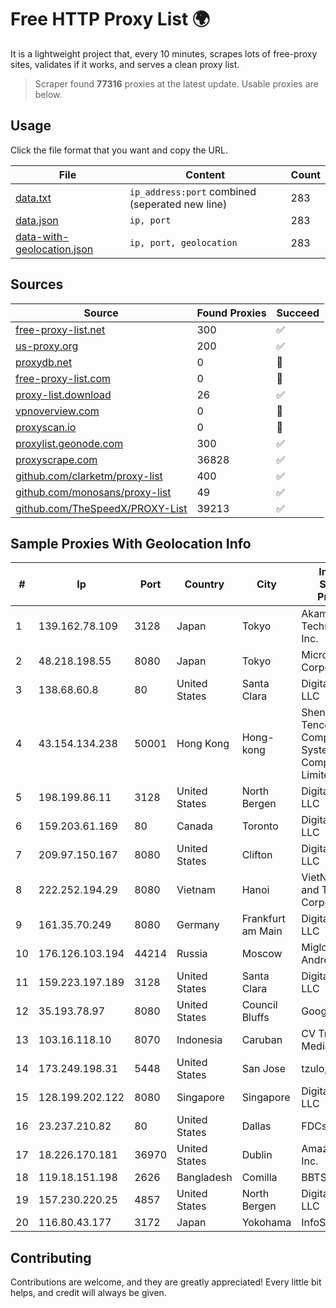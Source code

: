 
# Free HTTP Proxy List 🌍

It is a lightweight project that, every 10 minutes, scrapes lots of free-proxy sites, validates if it works, and serves a clean proxy list.


> Scraper found **77316** proxies at the latest update. Usable proxies are below.

## Usage

Click the file format that you want and copy the URL.


|File|Content|Count|
|----|-------|-----|
|[data.txt](https://raw.githubusercontent.com/themiralay/Proxy-List-World/master/data.txt)|`ip_address:port` combined (seperated new line)|283|
|[data.json](https://raw.githubusercontent.com/themiralay/Proxy-List-World/master/data.json)|`ip, port`|283|
|[data-with-geolocation.json](https://raw.githubusercontent.com/themiralay/Proxy-List-World/master/data-with-geolocation.json)|`ip, port, geolocation`|283|

## Sources

|Source|Found Proxies|Succeed|
|------|-------------|-------|
|[free-proxy-list.net](https://free-proxy-list.net)|300|✅|
|[us-proxy.org](https://www.us-proxy.org)|200|✅|
|[proxydb.net](http://proxydb.net)|0|🚫|
|[free-proxy-list.com](https://free-proxy-list.com/?page=&port=&type%5B%5D=http&type%5B%5D=https&up_time=0&search=Search)|0|🚫|
|[proxy-list.download](https://www.proxy-list.download/HTTP)|26|✅|
|[vpnoverview.com](https://vpnoverview.com/privacy/anonymous-browsing/free-proxy-servers)|0|🚫|
|[proxyscan.io](https://www.proxyscan.io)|0|🚫|
|[proxylist.geonode.com](https://proxylist.geonode.com/api/proxy-list?limit=300&page=1&sort_by=lastChecked&sort_type=desc&protocols=http,https)|300|✅|
|[proxyscrape.com](https://api.proxyscrape.com/v2/?request=displayproxies&protocol=http&timeout=10000&country=all&ssl=all&anonymity=all)|36828|✅|
|[github.com/clarketm/proxy-list](https://raw.githubusercontent.com/clarketm/proxy-list/master/proxy-list-raw.txt)|400|✅|
|[github.com/monosans/proxy-list](https://raw.githubusercontent.com/monosans/proxy-list/main/proxies/http.txt)|49|✅|
|[github.com/TheSpeedX/PROXY-List](https://raw.githubusercontent.com/TheSpeedX/PROXY-List/master/http.txt)|39213|✅|


## Sample Proxies With Geolocation Info

|#|Ip|Port|Country|City|Internet Service Provider|
|-|--|----|-------|----|-------------------------|
|1|139.162.78.109|3128|Japan|Tokyo|Akamai Technologies, Inc.|
|2|48.218.198.55|8080|Japan|Tokyo|Microsoft Corporation|
|3|138.68.60.8|80|United States|Santa Clara|DigitalOcean, LLC|
|4|43.154.134.238|50001|Hong Kong|Hong-kong|Shenzhen Tencent Computer Systems Company Limited|
|5|198.199.86.11|3128|United States|North Bergen|DigitalOcean, LLC|
|6|159.203.61.169|80|Canada|Toronto|DigitalOcean, LLC|
|7|209.97.150.167|8080|United States|Clifton|DigitalOcean, LLC|
|8|222.252.194.29|8080|Vietnam|Hanoi|VietNam Post and Telecom Corporation|
|9|161.35.70.249|8080|Germany|Frankfurt am Main|DigitalOcean, LLC|
|10|176.126.103.194|44214|Russia|Moscow|Miglovets Egor Andreevich|
|11|159.223.197.189|3128|United States|Santa Clara|DigitalOcean, LLC|
|12|35.193.78.97|8080|United States|Council Bluffs|Google LLC|
|13|103.16.118.10|8070|Indonesia|Caruban|CV Trustnet Media|
|14|173.249.198.31|5448|United States|San Jose|tzulo, inc.|
|15|128.199.202.122|8080|Singapore|Singapore|DigitalOcean, LLC|
|16|23.237.210.82|80|United States|Dallas|FDCservers.net|
|17|18.226.170.181|36970|United States|Dublin|Amazon.com, Inc.|
|18|119.18.151.198|2626|Bangladesh|Comilla|BBTS Network|
|19|157.230.220.25|4857|United States|North Bergen|DigitalOcean, LLC|
|20|116.80.43.177|3172|Japan|Yokohama|InfoSphere|



## Contributing

Contributions are welcome, and they are greatly appreciated! Every
little bit helps, and credit will always be given.

